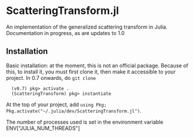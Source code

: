 # ScatteringTransform.jl
An implementation of the generalized scattering transform in Julia. Documentation in progress, as are updates to 1.0

## Installation
Basic installation: at the moment, this is not an official package. Because of this, to install it, you must first clone it, then make it accessible to your project. In 0.7 onwards, do `git clone`
```
  (v0.7) pkg> activate .
  (ScatteringTransform) pkg> instantiate
```
At the top of your project, add `using Pkg; Pkg.activate("~/.julia/dev/ScatteringTransform.jl")`.

The number of processes used is set in the environment variable ENV["JULIA_NUM_THREADS"]
